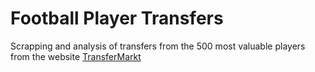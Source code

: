 # Football Player Transfers
Scrapping and analysis of transfers from the 500 most valuable players from the website [TransferMarkt][1]

[1]: https://www.transfermarkt.com/

